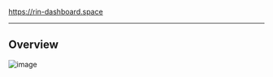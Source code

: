 
https://rin-dashboard.space

------
## Overview
![image](https://github.com/user-attachments/assets/593cd7a1-32a9-4c8b-a9bc-ba58abecda7e)

